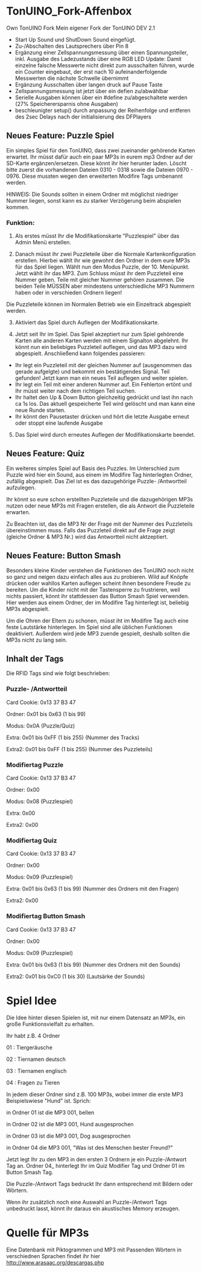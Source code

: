 # TonUINO_Fork-Affenbox
Own TonUINO Fork
Mein eigener Fork der TonUINO DEV 2.1
- Start Up Sound und ShutDown Sound eingefügt.
- Zu-/Abschalten des Lautsprechers über Pin 8
- Ergänzung einer Zellspannungsmessung über einen Spannungsteiler, inkl. Ausgabe des Ladezustands über eine RGB LED
      Update: Damit einzelne falsche Messwerte nicht direkt zum ausschalten führen, wurde ein Counter eingebaut, der erst nach 10     aufeinanderfolgende Messwerten     die nächste Schwelle übernimmt 
- Ergänzung Ausschalten über langen druck auf Pause Taste
- Zellspannungsmessung ist jetzt über ein defien zu/abwählbar
- Serielle Ausgaben können über ein #define zu/abgeschaltete werden (27% Speicherersparnis ohne Ausgaben)
- beschleunigter setup() durch anpassung der Reihenfolge und entferen des 2sec Delays nach der initialisierung des DFPlayers

## Neues Feature: Puzzle Spiel

Ein simples Spiel für den TonUINO, dass zwei zueinander gehörende Karten erwartet.
Ihr müsst dafür auch ein paar MP3s in eurem mp3 Ordner auf der SD-Karte ergänzen/ersetzen. Diese könnt ihr hier herunter laden.
Löscht bitte zuerst die vorhandenen Dateien 0310 - 0318 sowie die Dateien 0970 - 0976. Diese mussten wegen den erweiterten Modifire Tags umbenannt werden.

HINWEIS: Die Sounds sollten in einem Ordner mit möglichst niedriger Nummer liegen, sonst kann es zu starker Verzögerung beim abspielen
kommen.

### Funktion:
1. Als erstes müsst Ihr die Modifikationskarte "Puzzlespiel" über das Admin Menü erstellen.

2. Danach müsst ihr zwei Puzzleteile über die Normale Kartenkonfiguration erstellen. 
Hierbei wählt ihr wie gewohnt den Ordner in dem eure MP3s für das Spiel liegen.
Wählt nun den Modus Puzzle, der 10. Menüpunkt.
Jetzt wählt ihr das MP3.
Zum Schluss müsst ihr dem Puzzleteil eine Nummer geben. Teile mit gleicher Nummer gehören zusammen. Die beiden Teile MÜSSEN aber mindestens unterschiedliche MP3 Nummern haben oder in verschieden Ordnern liegen!

Die Puzzleteile können im Normalen Betrieb wie ein Einzeltrack abgespielt werden.

3. Aktiviert das Spiel durch Auflegen der Modifikationskarte.

4. Jetzt seit Ihr im Spiel. 
Das Spiel akzeptiert nur zum Spiel gehörende Karten alle anderen Karten werden mit einem Signalton abgelehnt.
Ihr könnt nun ein beliebiges Puzzleteil auflegen, und das MP3 dazu wird abgespielt. Anschließend kann folgendes passieren:
- Ihr legt ein Puzzleteil mit der gleichen Nummer auf (ausgenommen das gerade aufgelgte) und bekommt ein bestätigendes Signal. Teil gefunden! Jetzt kann man ein neues Teil auflegen und weiter spielen.
- Ihr legt ein Teil mit einer anderen Nummer auf. Ein Fehlerton ertönt und Ihr müsst weiter nach dem richtigen Teil suchen.
- Ihr haltet den Up & Down Button gleichzeitig gedrückt und last ihn nach ca 1s los. Das aktuell gespeicherte Teil wird gelöscht und man kann eine neue Runde starten.
- Ihr könnt den Pausetaster drücken und hört die letzte Ausgabe erneut oder stoppt eine laufende Ausgabe

5. Das Spiel wird durch erneutes Auflegen der Modifikationskarte beendet.

## Neues Feature: Quiz 

Ein weiteres simples Spiel auf Basis des Puzzles. Im Unterschied zum Puzzle wird hier ein Sound, aus einem im Modifire Tag hinterlegten Ordner, zufällig abgespielt. Das Ziel ist es das dazugehörige Puzzle- /Antwortteil aufzulegen.

Ihr könnt so eure schon erstellten Puzzleteile und die dazugehörigen MP3s nutzen oder neue MP3s mit Fragen erstellen, die als Antwort die Puzzleteile erwarten.

Zu Beachten ist, das die MP3 Nr der Frage mit der Nummer des Puzzleteils übereinstimmen muss. Falls das Puzzleteil direkt auf die Frage zeigt (gleiche Ordner & MP3 Nr.) wird das Antwortteil nicht aktzeptiert.

## Neues Feature: Button Smash

Besonders kleine Kinder verstehen die Funktionen des TonUINO noch nicht so ganz und neigen dazu einfach alles aus zu probieren. Wild auf Knöpfe drücken oder wahllos Karten auflegen scheint ihnen besondere Freude zu bereiten.
Um die Kinder nicht mit der Tastensperre zu frustrieren, weil nichts passiert, könnt ihr stattdessen das Button Smash Spiel verwenden.
Hier werden aus einem Ordner, der im Modifire Tag hinterlegt ist, beliebig MP3s abgespielt.

Um die Ohren der Eltern zu schonen, müsst iht im Modifire Tag auch eine feste Lautstärke hinterlegen. Im Spiel sind alle üblichen Funktionen deaktiviert. 
Außerdem wird jede MP3 zuende gespielt, deshalb sollten die MP3s nicht zu lang sein.

## Inhalt der Tags

Die RFID Tags sind wie folgt beschrieben:

### Puzzle- /Antwortteil
Card Cookie: 0x13 37 B3 47

Ordner: 0x01 bis 0x63 (1 bis 99)

Modus: 0x0A (Puzzle/Quiz)

Extra: 0x01 bis 0xFF (1 bis 255) (Nummer des Tracks)

Extra2: 0x01 bis 0xFF (1 bis 255) (Nummer des Puzzleteils)

### Modifiertag Puzzle
Card Cookie: 0x13 37 B3 47

Ordner: 0x00

Modus: 0x08 (Puzzlespiel)

Extra: 0x00

Extra2: 0x00

### Modifiertag Quiz
Card Cookie: 0x13 37 B3 47

Ordner: 0x00

Modus: 0x09 (Puzzlespiel)

Extra: 0x01 bis 0x63 (1 bis 99) (Nummer des Ordners mit den Fragen)

Extra2: 0x00

### Modifiertag Button Smash
Card Cookie: 0x13 37 B3 47

Ordner: 0x00

Modus: 0x09 (Puzzlespiel)

Extra: 0x01 bis 0x63 (1 bis 99) (Nummer des Ordners mit den Sounds)

Extra2: 0x01 bis 0xC0 (1 bis 30) (Lautsärke der Sounds)



# Spiel Idee

Die Idee hinter diesen Spielen ist, mit nur einem Datensatz an MP3s, ein große Funktionsvielfalt zu erhalten.

Ihr habt z.B. 4 Ordner

01 : Tiergeräusche

02 : Tiernamen deutsch

03 : Tiernamen englisch

04 : Fragen zu Tieren

In jedem dieser Ordner sind z.B. 100 MP3s, wobei immer die erste MP3 Beispielswiese "Hund" ist.
Sprich:

in Ordner 01 ist die MP3 001, bellen

in Ordner 02 ist die MP3 001, Hund ausgesprochen

in Ordner 03 ist die MP3 001, Dog ausgesprochen

in Ordner 04 die MP3 001, "Was ist des Menschen bester Freund?"

Jetzt legt Ihr zu den MP3 in den ersten 3 Ordnern je ein Puzzle-/Antwort Tag an.
Ordner 04_ hinterlegt Ihr im Quiz Modifier Tag und Ordner 01 im Button Smash Tag.

Die Puzzle-/Antwort Tags bedruckt Ihr dann entsprechend mit Bildern oder Wörtern.

Wenn ihr zusätzlich noch eine Auswahl an Puzzle-/Antwort Tags unbedruckt lasst, könnt ihr daraus ein akustisches Memory erzeugen.

# Quelle für MP3s
Eine Datenbank mit Piktogrammen und MP3 mit Passenden Wörtern in verschiednen Sprachen findet ihr hier
http://www.arasaac.org/descargas.php
